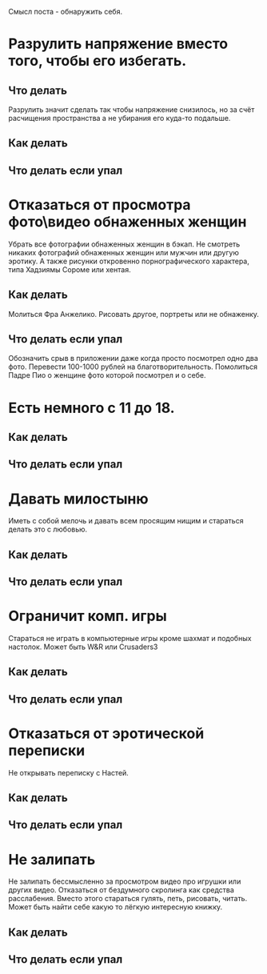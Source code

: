 Смысл поста - обнаружить себя.

# Разрулить напряжение вместо того, чтобы его избегать. 
## Что делать
Разрулить значит сделать так чтобы напряжение снизилось, но за счёт расчищения пространства а не убирания его куда-то подальше.
## Как делать
## Что делать если упал

# Отказаться от просмотра фото\видео обнаженных женщин

Убрать все фотографии обнаженных женщин в бэкап. Не смотреть никаких фотографий обнаженных женщин или мужчин или другую эротику. А также рисунки откровенно порнографического характера, типа Хадзиямы Сороме или хентая.
## Как делать
Молиться Фра Анжелико. Рисовать другое, портреты или не обнаженку.
## Что делать если упал

Обозначить срыв в приложении даже когда просто посмотрел одно два фото.
Перевести 100-1000 рублей на благотворительность.
Помолиться Падре Пио о женщине фото которой посмотрел и о себе.
# Есть немного с 11 до 18.
## Как делать
## Что делать если упал

# Давать милостыню
Иметь с собой мелочь и давать всем просящим нищим и стараться делать это с любовью.
## Как делать
## Что делать если упал

# Ограничит комп. игры
Стараться не играть в компьютерные игры кроме шахмат и подобных настолок. Может быть W&R или Crusaders3
## Как делать
## Что делать если упал
# Отказаться от эротической переписки
Не открывать переписку с Настей.
## Как делать
## Что делать если упал
# Не залипать
Не залипать бессмысленно за просмотром видео про игрушки или других видео. Отказаться от бездумного скролинга как средства расслабения. Вместо этого стараться гулять, петь, рисовать, читать. Может быть найти себе какую то лёгкую интересную книжку.
## Как делать
## Что делать если упал

